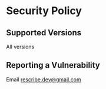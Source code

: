 # Security Policy

## Supported Versions

All versions

## Reporting a Vulnerability

Email rescribe.dev@gmail.com
